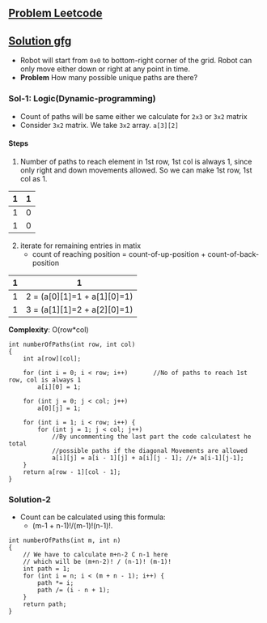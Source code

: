 ## [Problem Leetcode](https://leetcode.com/problems/unique-paths/)
## [Solution gfg](https://www.geeksforgeeks.org/count-possible-paths-top-left-bottom-right-nxm-matrix/)
- Robot will start from `0x0` to bottom-right corner of the grid. Robot can only move either down or right at any point in time.
- **Problem** How many possible unique paths are there?
  
### Sol-1: Logic(Dynamic-programming)
  - Count of paths will be same either we calculate for `2x3` or `3x2` matrix
  - Consider `3x2` matrix. We take `3x2` array. `a[3][2]`
#### Steps
  1. Number of paths to reach element in 1st row, 1st col is always 1, since only right and down movements allowed. So we can make 1st row, 1st col as 1.

| 1 | 1 |
| --- | --- |
| 1 | 0 |
| 1 | 0 |
   
  2. iterate for remaining entries in matix
     - count of reaching position = count-of-up-position + count-of-back-position

| 1 | 1 |
| --- | --- |
| 1 | 2 = (a[0][1]=1 + a[1][0]=1) |
| 1 | 3 = (a[1][1]=2 + a[2][0]=1) |

**Complexity**: O(row*col)
```
int numberOfPaths(int row, int col)
{
    int a[row][col];

    for (int i = 0; i < row; i++)       //No of paths to reach 1st row, col is always 1
        a[i][0] = 1;

    for (int j = 0; j < col; j++)
        a[0][j] = 1;

    for (int i = 1; i < row; i++) {
        for (int j = 1; j < col; j++)
            //By uncommenting the last part the code calculatest he total
            //possible paths if the diagonal Movements are allowed
            a[i][j] = a[i - 1][j] + a[i][j - 1]; //+ a[i-1][j-1];
    }
    return a[row - 1][col - 1];
}
```

### Solution-2
  - Count can be calculated using this formula:
    - (m-1 + n-1)!/(m-1)!(n-1)!.
```
int numberOfPaths(int m, int n) 
{ 
    // We have to calculate m+n-2 C n-1 here 
    // which will be (m+n-2)! / (n-1)! (m-1)! 
    int path = 1; 
    for (int i = n; i < (m + n - 1); i++) { 
        path *= i; 
        path /= (i - n + 1); 
    } 
    return path; 
} 
```
